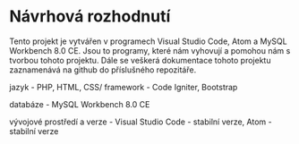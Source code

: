 # Návrhová rozhodnutí

Tento projekt je vytvářen v programech Visual Studio Code, Atom a MySQL Workbench 8.0 CE. Jsou to programy, které nám vyhovují a pomohou nám s tvorbou tohoto projektu. Dále se veškerá dokumentace tohoto projektu zaznamenává na github do příslušného repozitáře.

jazyk - PHP, HTML, CSS/ framework - Code Igniter, Bootstrap

databáze - MySQL Workbench 8.0 CE

vývojové prostředí a verze - Visual Studio Code - stabilní verze, Atom - stabilní verze
